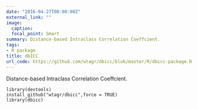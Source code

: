 ```yaml
---
date: "2016-04-27T00:00:00Z"
external_link: ""
image:
  caption: 
  focal_point: Smart
summary: Distance-based Intraclass Correlation Coeffcient.
tags:
- R package
title: dbICC
url_code: https://github.com/wtagr/dbicc/blob/master/R/dbicc-package.R
---
```

Distance-based Intraclass Correlation Coeffcient.

```
library(devtools)
install_github("wtagr/dbicc",force = TRUE)
library(dbicc)
```
